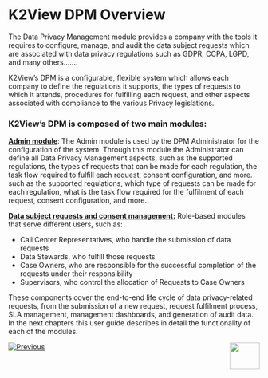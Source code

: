 # K2View DPM Overview

The Data Privacy Management module provides a company with the tools it requires to configure, manage, and audit the data subject requests which are associated with data privacy regulations such as GDPR, CCPA, LGPD, and many others.......

K2View’s DPM is a configurable, flexible system which allows each company to define the regulations it supports, the types of requests to which it attends, procedures for fulfilling each request, and other aspects associated with compliance to the various Privacy legislations.

### K2View’s DPM is composed of two main modules: 

<u>**Admin module**</u>: The Admin module is used by the DPM Administrator for the configuration of the system. Through this module the Administrator can define all Data Privacy Management aspects, such as the supported regulations, the types of requests that can be made for each regulation, the task flow required to fulfill each request, consent configuration, and more. such as the supported regulations, which type of requests can be made for each regulation, what is the task flow required for the fulfilment of each request, consent configuration, and more. 

**<u>Data subject requests and consent management:</u>** Role-based modules that serve different users, such as:

- Call Center Representatives, who handle the submission of data requests
- Data Stewards, who fulfill those requests
- Case Owners, who are responsible for the successful completion of the requests under their responsibility
- Supervisors, who control the allocation of Requests to Case Owners

These components cover the end-to-end life cycle of data privacy-related requests, from the submission of a new request, request fulfilment process, SLA management, management dashboards, and generation of audit data. In the next chapters this user guide describes in detail the functionality of each of the modules. 





[![Previous](/articles/DPM/images/Previous.png)](/articles/DPM/01_DPM_Overview/01_DPM_Glossary.md)[<img align="right" width="60" height="54" src="/articles/DPM/images/Next.png">](/articles/DPM/01_DPM_Overview/03_Main_DPM_Entities.md)
